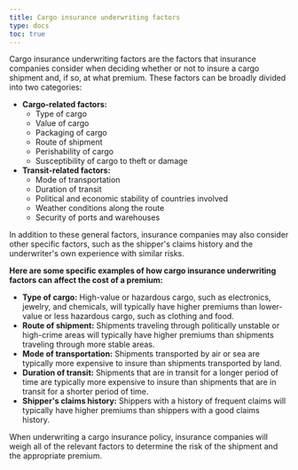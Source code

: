 ```yaml
---
title: Cargo insurance underwriting factors
type: docs
toc: true
---
```


Cargo insurance underwriting factors are the factors that insurance companies consider when deciding whether or not to insure a cargo shipment and, if so, at what premium. These factors can be broadly divided into two categories:

* **Cargo-related factors:**
    * Type of cargo
    * Value of cargo
    * Packaging of cargo
    * Route of shipment
    * Perishability of cargo
    * Susceptibility of cargo to theft or damage
* **Transit-related factors:**
    * Mode of transportation
    * Duration of transit
    * Political and economic stability of countries involved
    * Weather conditions along the route
    * Security of ports and warehouses

In addition to these general factors, insurance companies may also consider other specific factors, such as the shipper's claims history and the underwriter's own experience with similar risks.

**Here are some specific examples of how cargo insurance underwriting factors can affect the cost of a premium:**

* **Type of cargo:** High-value or hazardous cargo, such as electronics, jewelry, and chemicals, will typically have higher premiums than lower-value or less hazardous cargo, such as clothing and food.
* **Route of shipment:** Shipments traveling through politically unstable or high-crime areas will typically have higher premiums than shipments traveling through more stable areas.
* **Mode of transportation:** Shipments transported by air or sea are typically more expensive to insure than shipments transported by land.
* **Duration of transit:** Shipments that are in transit for a longer period of time are typically more expensive to insure than shipments that are in transit for a shorter period of time.
* **Shipper's claims history:** Shippers with a history of frequent claims will typically have higher premiums than shippers with a good claims history.

When underwriting a cargo insurance policy, insurance companies will weigh all of the relevant factors to determine the risk of the shipment and the appropriate premium.
